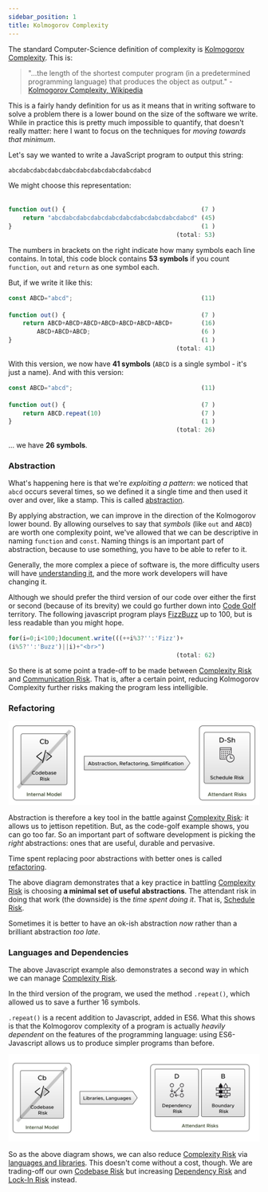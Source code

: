 ```yaml
---
sidebar_position: 1
title: Kolmogorov Complexity
---
```


The standard Computer-Science definition of complexity is [Kolmogorov Complexity](https://en.wikipedia.org/wiki/Kolmogorov_complexity).  This is:

>  "...the length of the shortest computer program (in a predetermined programming language) that produces the object as output." - [Kolmogorov Complexity, Wikipedia](https://en.wikipedia.org/wiki/Kolmogorov_complexity)

This is a fairly handy definition for us as it means that in writing software to solve a problem there is a lower bound on the size of the software we write.  While in practice this is pretty much impossible to quantify, that doesn't really matter:  here I want to focus on the techniques for _moving towards that minimum_.

Let's say we wanted to write a JavaScript program to output this string:

```javascript
abcdabcdabcdabcdabcdabcdabcdabcdabcdabcd
```

We might choose this representation:

```javascript
 
function out() {                                      (7 )
    return "abcdabcdabcdabcdabcdabcdabcdabcdabcdabcd" (45)
}                                                     (1 )
                                               (total: 53)
```

The numbers in brackets on the right indicate how many symbols each line contains.  In total, this code block contains **53 symbols** if you count `function`, `out` and `return` as one symbol each.

But, if we write it like this:

```javascript
const ABCD="abcd";                                    (11)

function out() {                                      (7 )
    return ABCD+ABCD+ABCD+ABCD+ABCD+ABCD+ABCD+        (16)
        ABCD+ABCD+ABCD;                               (6 )
}                                                     (1 )
                                               (total: 41)
```

With this version, we now have **41 symbols** (`ABCD` is a single symbol - it's just a name).  And with this version:

```javascript
const ABCD="abcd";                                    (11)

function out() {                                      (7 )
    return ABCD.repeat(10)                            (7 )
}                                                     (1 )
                                               (total: 26)
```

... we have **26 symbols**.  

### Abstraction

What's happening here is that we're _exploiting a pattern_: we noticed that `abcd` occurs several times, so we defined it a single time and then used it over and over, like a stamp.  This is called [abstraction](/tags/Abstraction).

By applying abstraction, we can improve in the direction of the Kolmogorov lower bound.  By allowing ourselves to say that _symbols_ (like `out` and `ABCD`) are worth one complexity point, we've allowed that we can be descriptive in naming `function` and `const`.  Naming things is an important part of abstraction, because to use something, you have to be able to refer to it.

Generally, the more complex a piece of software is, the more difficulty users will have [understanding it](/tags/Conceptual-Integrity-Risk), and the more work developers will have changing it. 

Although we should prefer the third version of our code over either the first or second (because of its brevity) we could go further down into [Code Golf](https://en.wikipedia.org/wiki/Code_golf) territory.  The following javascript program plays [FizzBuzz](https://en.wikipedia.org/wiki/Fizz_buzz) up to 100, but is less readable than you might hope.

```javascript
for(i=0;i<100;)document.write(((++i%3?'':'Fizz')+     
(i%5?'':'Buzz')||i)+"<br>")
                                               (total: 62)
```

So there is at some point a trade-off to be made between [Complexity Risk](/tags/Complexity-Risk) and [Communication Risk](/tags/Communication-Risk). That is, after a certain point, reducing Kolmogorov Complexity further risks making the program less intelligible. 

### Refactoring

![Using Refactoring and Abstraction to reduce Complexity](/img/generated/risks/complexity/refactoring.svg)

Abstraction is therefore a key tool in the battle against [Complexity Risk](/tags/Complexity-Risk): it allows us to jettison repetition.  But, as the code-golf example shows, you can go too far.  So an important part of software development is picking the _right_ abstractions:  ones that are useful, durable and pervasive.  

Time spent replacing poor abstractions with better ones is called [refactoring](/tags/Refactoring).  

The above diagram demonstrates that a key practice in battling [Complexity Risk](/tags/Complexity-Risk) is choosing **a minimal set of useful abstractions**.  The attendant risk in doing that work (the downside) is the _time spent doing it_. That is, [Schedule Risk](/tags/Schedule-Risk).   

Sometimes it is better to have an ok-ish abstraction _now_ rather than a brilliant abstraction _too late_. 

### Languages and Dependencies

The above Javascript example also demonstrates a second way in which we can manage [Complexity Risk](/tags/Complexity-Risk).  

In the third version of the program, we used the method `.repeat()`, which allowed us to save a further 16 symbols.  

`.repeat()` is a recent addition to Javascript, added in ES6.  What this shows is that the Kolmogorov complexity of a program is actually _heavily dependent_ on the features of the programming language:  using ES6-Javascript allows us to produce simpler programs than before. 

![Using Libraries and Languages to reduce Complexity Risk](/img/generated/risks/complexity/libraries.svg)

So as the above diagram shows, we can also reduce [Complexity Risk](/tags/Complexity-Risk) via [languages and libraries](/tags/Dependency-Adoption).   This doesn't come without a cost, though.  We are trading-off our own [Codebase Risk](/tags/Codebase-Risk) but increasing [Dependency Risk](/tags/Dependency-Risk) and [Lock-In Risk](/tags/Lock-In-Risk) instead.   
